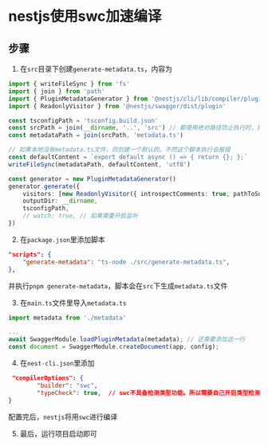 # nestjs使用swc加速编译

## 步骤

1. 在`src`目录下创建`generate-metadata.ts`，内容为

```ts
import { writeFileSync } from 'fs'
import { join } from 'path'
import { PluginMetadataGenerator } from '@nestjs/cli/lib/compiler/plugins/plugin-metadata-generator'
import { ReadonlyVisitor } from '@nestjs/swagger/dist/plugin'

const tsconfigPath = 'tsconfig.build.json'
const srcPath = join(__dirname, '..', 'src') // 都使用绝对路径防止执行时，找不到文件
const metadataPath = join(srcPath, 'metadata.ts')

// 如果本地没有metadata.ts文件，则创建一个默认的。不然这个脚本执行会报错
const defaultContent = `export default async () => { return {}; };`
writeFileSync(metadataPath, defaultContent, 'utf8')

const generator = new PluginMetadataGenerator()
generator.generate({
    visitors: [new ReadonlyVisitor({ introspectComments: true, pathToSource: srcPath })],
    outputDir: __dirname,
    tsconfigPath,
    // watch: true, // 如果需要开启监听
})

```

2. 在`package.json`里添加脚本

```json
"scripts": {
    "generate-metadata": "ts-node ./src/generate-metadata.ts",
},
```

并执行`pnpm generate-metadata`，脚本会在`src`下生成`metadata.ts`文件

3. 在`main.ts`文件里导入`metadata.ts`

```ts
import metadata from './metadata'

...
await SwaggerModule.loadPluginMetadata(metadata); // 还需要添加这一行
const document = SwaggerModule.createDocument(app, config);

```

4. 在`nest-cli.json`里添加

```json
 "compilerOptions": {
        "builder": "swc",
        "typeCheck": true,  // swc不具备检测类型功能。所以需要自己开启类型检测
}
```

配置完后，`nestjs`将用`swc`进行编译

5. 最后，运行项目启动即可
